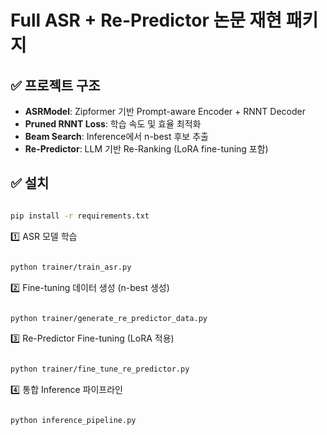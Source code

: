 # Full ASR + Re-Predictor 논문 재현 패키지

## ✅ 프로젝트 구조

- **ASRModel**: Zipformer 기반 Prompt-aware Encoder + RNNT Decoder
- **Pruned RNNT Loss**: 학습 속도 및 효율 최적화
- **Beam Search**: Inference에서 n-best 후보 추출
- **Re-Predictor**: LLM 기반 Re-Ranking (LoRA fine-tuning 포함)

## ✅ 설치

```bash

pip install -r requirements.txt
```

1️⃣ ASR 모델 학습
``` bash

python trainer/train_asr.py
``` 

2️⃣ Fine-tuning 데이터 생성 (n-best 생성)
``` bash

python trainer/generate_re_predictor_data.py
``` 

3️⃣ Re-Predictor Fine-tuning (LoRA 적용)
``` bash

python trainer/fine_tune_re_predictor.py
``` 

4️⃣ 통합 Inference 파이프라인
``` bash

python inference_pipeline.py
``` 